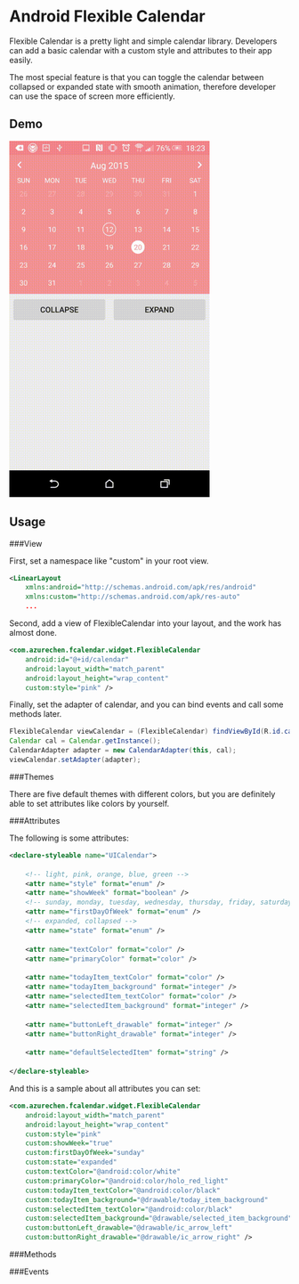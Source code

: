 Android Flexible Calendar
=========================

Flexible Calendar is a pretty light and simple calendar library. Developers can add a basic calendar with a custom style and attributes to their app easily.

The most special feature is that you can toggle the calendar between collapsed or expanded state with smooth animation, therefore developer can use the space of screen more efficiently.


Demo
-------
<img src="./demo.gif" width = "360" alt="Demo" />

Usage
-----

###View

First, set a namespace like "custom" in your root view.

```xml
<LinearLayout
    xmlns:android="http://schemas.android.com/apk/res/android"
    xmlns:custom="http://schemas.android.com/apk/res-auto"
    ...
```

Second, add a view of FlexibleCalendar into your layout, and the work has almost done.

```xml
<com.azurechen.fcalendar.widget.FlexibleCalendar
    android:id="@+id/calendar"
    android:layout_width="match_parent"
    android:layout_height="wrap_content"
    custom:style="pink" />
```

Finally, set the adapter of calendar, and you can bind events and call some methods later.

```java
FlexibleCalendar viewCalendar = (FlexibleCalendar) findViewById(R.id.calendar);
Calendar cal = Calendar.getInstance();
CalendarAdapter adapter = new CalendarAdapter(this, cal);
viewCalendar.setAdapter(adapter);
```

###Themes

There are five default themes with different colors, but you are definitely able to set attributes like colors by yourself.

###Attributes

The following is some attributes:

```xml
<declare-styleable name="UICalendar">

	<!-- light, pink, orange, blue, green -->
    <attr name="style" format="enum" />
    <attr name="showWeek" format="boolean" />
    <!-- sunday, monday, tuesday, wednesday, thursday, friday, saturday -->
    <attr name="firstDayOfWeek" format="enum" />
    <!-- expanded, collapsed -->
    <attr name="state" format="enum" />

    <attr name="textColor" format="color" />
    <attr name="primaryColor" format="color" />

    <attr name="todayItem_textColor" format="color" />
    <attr name="todayItem_background" format="integer" />
    <attr name="selectedItem_textColor" format="color" />
    <attr name="selectedItem_background" format="integer" />

    <attr name="buttonLeft_drawable" format="integer" />
    <attr name="buttonRight_drawable" format="integer" />

    <attr name="defaultSelectedItem" format="string" />

</declare-styleable>
```
And this is a sample about all attributes you can set:

```xml
<com.azurechen.fcalendar.widget.FlexibleCalendar
    android:layout_width="match_parent"
    android:layout_height="wrap_content"
    custom:style="pink"
    custom:showWeek="true"
    custom:firstDayOfWeek="sunday"
    custom:state="expanded"
    custom:textColor="@android:color/white"
    custom:primaryColor="@android:color/holo_red_light"
    custom:todayItem_textColor="@android:color/black"
    custom:todayItem_background="@drawable/today_item_background"
    custom:selectedItem_textColor="@android:color/black"
    custom:selectedItem_background="@drawable/selected_item_background"
    custom:buttonLeft_drawable="@drawable/ic_arrow_left"
    custom:buttonRight_drawable="@drawable/ic_arrow_right" />
```

###Methods

###Events


